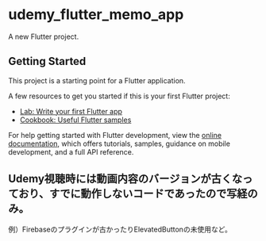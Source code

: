 # udemy_flutter_memo_app

A new Flutter project.

## Getting Started

This project is a starting point for a Flutter application.

A few resources to get you started if this is your first Flutter project:

- [Lab: Write your first Flutter app](https://docs.flutter.dev/get-started/codelab)
- [Cookbook: Useful Flutter samples](https://docs.flutter.dev/cookbook)

For help getting started with Flutter development, view the
[online documentation](https://docs.flutter.dev/), which offers tutorials,
samples, guidance on mobile development, and a full API reference.

## Udemy視聴時には動画内容のバージョンが古くなっており、すでに動作しないコードであったので写経のみ。

例）Firebaseのプラグインが古かったりElevatedButtonの未使用など。
